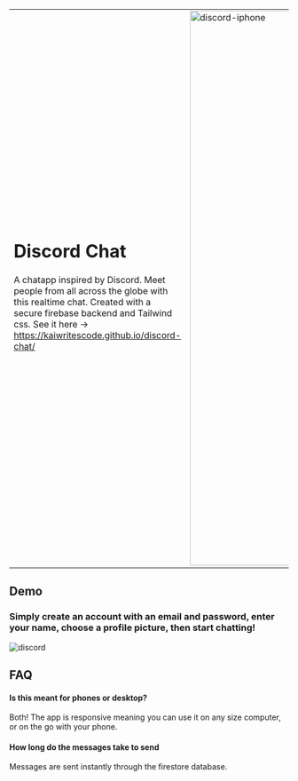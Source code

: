

<table>
<tr>
  <td valign="center">
    
    
# Discord Chat

  A chatapp inspired by Discord. Meet people from all across the globe
  with this realtime chat. Created with a secure firebase backend and Tailwind css.
See it here -> https://kaiwritescode.github.io/discord-chat/

    

<td >
  <img src="https://user-images.githubusercontent.com/84258692/159142002-d265326f-6737-408f-8c3a-5b5d14fceda4.png" width="1000"  alt="discord-iphone"/>

  </td>

  </tr>
</table>






## Demo

### Simply create an account with an email and password, enter your name, choose a profile picture, then start chatting!

![discord](https://user-images.githubusercontent.com/84258692/162027441-497bcdb9-2e5b-4e57-93dc-2a9d023c96d3.gif)


## FAQ

#### Is this meant for phones or desktop?

Both! The app is responsive meaning you can use it on any size computer, or on the go with your phone.

#### How long do the messages take to send

Messages are sent instantly through the firestore database.

